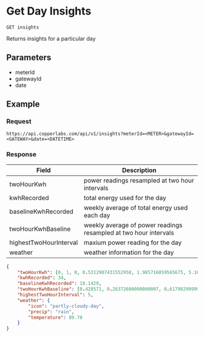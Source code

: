 # Get Day Insights

    GET insights
    
Returns insights for a particular day

## Parameters
  * meterId
  * gatewayId
  * date

## Example
### Request

    https://api.copperlabs.com/api/v1/insights?meterId=<METER>&gatewayId=<GATEWAY>&date=<DATETIME>

### Response

Field | Description
--- | --- 
twoHourKwh | power readings resampled at two hour intervals 
kwhRecorded | total energy used for the day
baselineKwhRecorded | weekly average of total energy used each day
twoHourKwhBaseline | weekly average of power readings resampled at two hour intervals 
highestTwoHourInterval | maxium power reading for the day
weather | weather information for the day

``` json
{
	"twoHourKwh": [0, 1, 0, 0.5312907431552958, 1.985716059565675, 5.164137265075624, 7.124123290543139, 9.365048943363036, 7.829683698297231, 1, null, null],
	"kwhRecorded": 34,
	"baselineKwhRecorded": 18.1429,
	"twoHourKwhBaseline": [0.428571, 0.26372600000000007, 0.6179829999999998, 0.2611500000000002, 0.6828299999999998, 4.8276699999999995, 4.75137, 3.100200000000001, 1.7958999999999978, 0.6992000000000012, 0.28570000000000206, 0.4285999999999994],
	"highestTwoHourInterval": 5,
	"weather": {
		"icon": "partly-cloudy-day",
		"precip": "rain",
		"temperature": 89.78
	}
}
```
